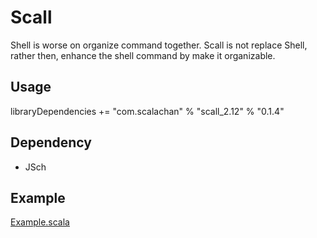 # Scall
Shell is worse on organize command together. Scall is not replace Shell, rather then, enhance the shell command by make it organizable.

## Usage
libraryDependencies += "com.scalachan" % "scall_2.12" % "0.1.4"

## Dependency
- JSch

## Example
[Example.scala](https://github.com/LoranceChen/scall/blob/master/src/test/scala/Example.scala)